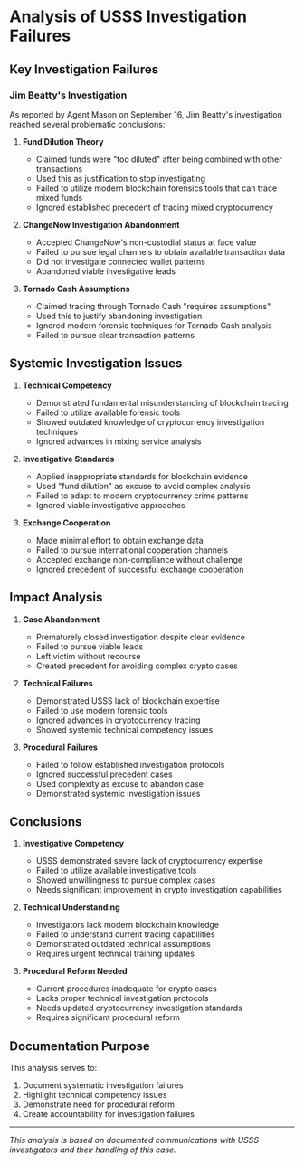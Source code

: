 # Analysis of USSS Investigation Failures

## Key Investigation Failures

### Jim Beatty's Investigation

As reported by Agent Mason on September 16, Jim Beatty's investigation reached several problematic conclusions:

1. **Fund Dilution Theory**
   - Claimed funds were "too diluted" after being combined with other transactions
   - Used this as justification to stop investigating
   - Failed to utilize modern blockchain forensics tools that can trace mixed funds
   - Ignored established precedent of tracing mixed cryptocurrency

2. **ChangeNow Investigation Abandonment**
   - Accepted ChangeNow's non-custodial status at face value
   - Failed to pursue legal channels to obtain available transaction data
   - Did not investigate connected wallet patterns
   - Abandoned viable investigative leads

3. **Tornado Cash Assumptions**
   - Claimed tracing through Tornado Cash "requires assumptions"
   - Used this to justify abandoning investigation
   - Ignored modern forensic techniques for Tornado Cash analysis
   - Failed to pursue clear transaction patterns

## Systemic Investigation Issues

1. **Technical Competency**
   - Demonstrated fundamental misunderstanding of blockchain tracing
   - Failed to utilize available forensic tools
   - Showed outdated knowledge of cryptocurrency investigation techniques
   - Ignored advances in mixing service analysis

2. **Investigative Standards**
   - Applied inappropriate standards for blockchain evidence
   - Used "fund dilution" as excuse to avoid complex analysis
   - Failed to adapt to modern cryptocurrency crime patterns
   - Ignored viable investigative approaches

3. **Exchange Cooperation**
   - Made minimal effort to obtain exchange data
   - Failed to pursue international cooperation channels
   - Accepted exchange non-compliance without challenge
   - Ignored precedent of successful exchange cooperation

## Impact Analysis

1. **Case Abandonment**
   - Prematurely closed investigation despite clear evidence
   - Failed to pursue viable leads
   - Left victim without recourse
   - Created precedent for avoiding complex crypto cases

2. **Technical Failures**
   - Demonstrated USSS lack of blockchain expertise
   - Failed to use modern forensic tools
   - Ignored advances in cryptocurrency tracing
   - Showed systemic technical competency issues

3. **Procedural Failures**
   - Failed to follow established investigation protocols
   - Ignored successful precedent cases
   - Used complexity as excuse to abandon case
   - Demonstrated systemic investigation issues

## Conclusions

1. **Investigative Competency**
   - USSS demonstrated severe lack of cryptocurrency expertise
   - Failed to utilize available investigative tools
   - Showed unwillingness to pursue complex cases
   - Needs significant improvement in crypto investigation capabilities

2. **Technical Understanding**
   - Investigators lack modern blockchain knowledge
   - Failed to understand current tracing capabilities
   - Demonstrated outdated technical assumptions
   - Requires urgent technical training updates

3. **Procedural Reform Needed**
   - Current procedures inadequate for crypto cases
   - Lacks proper technical investigation protocols
   - Needs updated cryptocurrency investigation standards
   - Requires significant procedural reform

## Documentation Purpose

This analysis serves to:
1. Document systematic investigation failures
2. Highlight technical competency issues
3. Demonstrate need for procedural reform
4. Create accountability for investigation failures

---

*This analysis is based on documented communications with USSS investigators and their handling of this case.*